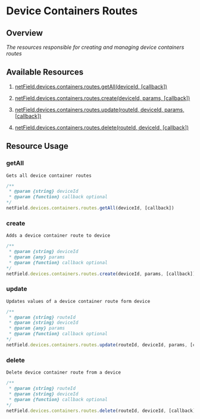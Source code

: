 # Device Containers Routes

## Overview
*The resources responsible for creating and managing device containers routes*

## Available Resources

1. [netField.devices.containers.routes.getAll(deviceId, [callback])](#getAll)

2. [netField.devices.containers.routes.create(deviceId, params, [callback])](#create)

3. [netField.devices.containers.routes.update(routeId, deviceId, params, [callback])](#update)

4. [netField.devices.containers.routes.delete(routeId, deviceId, [callback])](#delete)

## Resource Usage

### getAll

    Gets all device container routes

```javascript
/**
 * @param {string} deviceId
 * @param {function} callback optional
*/
netField.devices.containers.routes.getAll(deviceId, [callback])
```

### create

    Adds a device container route to device

```javascript
/**
 * @param {string} deviceId
 * @param {any} params
 * @param {function} callback optional
*/
netField.devices.containers.routes.create(deviceId, params, [callback])
```

### update

    Updates values of a device container route form device

```javascript
/**
 * @param {string} routeId
 * @param {string} deviceId
 * @param {any} params
 * @param {function} callback optional
*/
netField.devices.containers.routes.update(routeId, deviceId, params, [callback])
```

### delete

    Delete device container route from a device

```javascript
/**
 * @param {string} routeId
 * @param {string} deviceId
 * @param {function} callback optional
*/
netField.devices.containers.routes.delete(routeId, deviceId, [callback])
```
